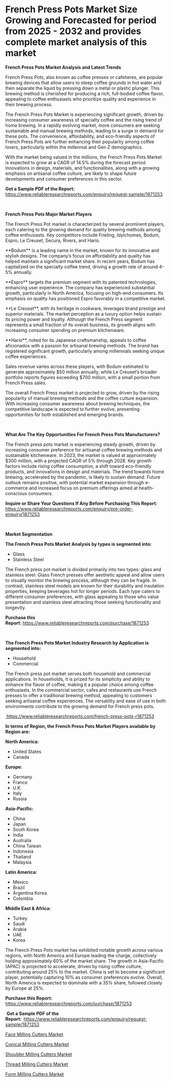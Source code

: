 <p><h1>French Press Pots Market Size Growing and Forecasted for period from 2025 - 2032 and provides complete market analysis of this market</h1></p><p><strong>French Press Pots Market Analysis and Latest Trends</strong></p>
<p><p>French Press Pots, also known as coffee presses or cafetieres, are popular brewing devices that allow users to steep coffee grounds in hot water and then separate the liquid by pressing down a metal or plastic plunger. This brewing method is cherished for producing a rich, full-bodied coffee flavor, appealing to coffee enthusiasts who prioritize quality and experience in their brewing process.</p><p>The French Press Pots Market is experiencing significant growth, driven by increasing consumer awareness of specialty coffee and the rising trend of home brewing. In a rapidly evolving market, more consumers are seeking sustainable and manual brewing methods, leading to a surge in demand for these pots. The convenience, affordability, and eco-friendly aspects of French Press Pots are further enhancing their popularity among coffee lovers, particularly within the millennial and Gen Z demographics.</p><p>With the market being valued in the millions, the French Press Pots Market is expected to grow at a CAGR of 14.5% during the forecast period. Innovations in design, materials, and functionalities, along with a growing emphasis on artisanal coffee culture, are likely to shape future developments and consumer preferences in this sector.</p></p>
<p><strong>Get a Sample PDF of the Report:&nbsp;</strong> <a href="https://www.reliableresearchreports.com/enquiry/request-sample/1871253?utm_campaign=37&utm_medium=2&utm_source=Github&utm_content=ia&utm_term=10042025&utm_id=french-press-pots">https://www.reliableresearchreports.com/enquiry/request-sample/1871253</a></p>
<p>&nbsp;</p>
<p><strong>French Press Pots Major Market Players</strong></p>
<p><p>The French Press Pot market is characterized by several prominent players, each catering to the growing demand for quality brewing methods among coffee enthusiasts. Key competitors include Frieling, Idylchomes, Bodum, Espro, Le Creuset, Secura, Rivers, and Hario.</p><p>**Bodum** is a leading name in the market, known for its innovative and stylish designs. The company’s focus on affordability and quality has helped maintain a significant market share. In recent years, Bodum has capitalized on the specialty coffee trend, driving a growth rate of around 4-5% annually.</p><p>**Espro** targets the premium segment with its patented technologies, enhancing user experience. The company has experienced substantial growth, particularly in North America, focusing on high-end consumers. Its emphasis on quality has positioned Espro favorably in a competitive market.</p><p>**Le Creuset**, with its heritage in cookware, leverages brand prestige and superior materials. The market perception as a luxury option helps sustain its pricing power and loyalty. Although the French Press segment represents a small fraction of its overall business, its growth aligns with increasing consumer spending on premium kitchenware.</p><p>**Hario**, noted for its Japanese craftsmanship, appeals to coffee aficionados with a passion for artisanal brewing methods. The brand has registered significant growth, particularly among millennials seeking unique coffee experiences.</p><p>Sales revenue varies across these players, with Bodum estimated to generate approximately $50 million annually, while Le Creuset’s broader portfolio reports figures exceeding $700 million, with a small portion from French Press sales.</p><p>The overall French Press market is projected to grow, driven by the rising popularity of manual brewing methods and the coffee culture expansion. With increasing consumer awareness about brewing techniques, the competitive landscape is expected to further evolve, presenting opportunities for both established and emerging brands.</p></p>
<p>&nbsp;</p>
<p><strong>What Are The Key Opportunities For French Press Pots Manufacturers?</strong></p>
<p><p>The French press pots market is experiencing steady growth, driven by increasing consumer preference for artisanal coffee brewing methods and sustainable kitchenware. In 2023, the market is valued at approximately $300 million, with a projected CAGR of 5% through 2028. Key growth factors include rising coffee consumption, a shift toward eco-friendly products, and innovations in design and materials. The trend towards home brewing, accelerated by the pandemic, is likely to sustain demand. Future outlook remains positive, with potential market expansion through e-commerce and increased focus on premium offerings aimed at health-conscious consumers.</p></p>
<p><strong>Inquire or Share Your Questions If Any Before Purchasing This Report:</strong> <a href="https://www.reliableresearchreports.com/enquiry/pre-order-enquiry/1871253?utm_campaign=37&utm_medium=2&utm_source=Github&utm_content=ia&utm_term=10042025&utm_id=french-press-pots">https://www.reliableresearchreports.com/enquiry/pre-order-enquiry/1871253</a></p>
<p>&nbsp;</p>
<p><strong>Market Segmentation</strong></p>
<p><strong>The French Press Pots Market Analysis by types is segmented into:</strong></p>
<p><ul><li>Glass</li><li>Stainless Steel</li></ul></p>
<p><p>The French press pot market is divided primarily into two types: glass and stainless steel. Glass French presses offer aesthetic appeal and allow users to visually monitor the brewing process, although they can be fragile. In contrast, stainless steel models are known for their durability and insulation properties, keeping beverages hot for longer periods. Each type caters to different consumer preferences, with glass appealing to those who value presentation and stainless steel attracting those seeking functionality and longevity.</p></p>
<p><strong>Purchase this Report:&nbsp;</strong><a href="https://www.reliableresearchreports.com/purchase/1871253?utm_campaign=37&utm_medium=2&utm_source=Github&utm_content=ia&utm_term=10042025&utm_id=french-press-pots">https://www.reliableresearchreports.com/purchase/1871253</a></p>
<p>&nbsp;</p>
<p><strong>The French Press Pots Market Industry Research by Application is segmented into:</strong></p>
<p><ul><li>Household</li><li>Commercial</li></ul></p>
<p><p>The French press pot market serves both household and commercial applications. In households, it is prized for its simplicity and ability to enhance the flavor of coffee, making it a popular choice among coffee enthusiasts. In the commercial sector, cafes and restaurants use French presses to offer a traditional brewing method, appealing to customers seeking artisanal coffee experiences. The versatility and ease of use in both environments contribute to the growing demand for French press pots.</p></p>
<p><a href="https://www.reliableresearchreports.com/french-press-pots-r1871253?utm_campaign=37&utm_medium=2&utm_source=Github&utm_content=ia&utm_term=10042025&utm_id=french-press-pots">&nbsp;https://www.reliableresearchreports.com/french-press-pots-r1871253</a></p>
<p><strong>In terms of Region, the French Press Pots Market Players available by Region are:</strong></p>
<p>
    <p> <strong> North America: </strong>
        <ul>
            <li>United States</li>
            <li>Canada</li>
        </ul>
        </p> 
    <p> <strong> Europe: </strong>
        <ul>
            <li>Germany</li>
            <li>France</li>
            <li>U.K.</li>
            <li>Italy</li>
            <li>Russia</li>
        </ul>
        </p> 
    <p> <strong> Asia-Pacific: </strong>
        <ul>
            <li>China</li>
            <li>Japan</li>
            <li>South Korea</li>
            <li>India</li>
            <li>Australia</li>
            <li>China Taiwan</li>
            <li>Indonesia</li>
            <li>Thailand</li>
            <li>Malaysia</li>
        </ul>
        </p> 
    <p> <strong> Latin America: </strong>
        <ul>
            <li>Mexico</li>
            <li>Brazil</li>
            <li>Argentina Korea</li>
            <li>Colombia</li>
        </ul>
        </p> 
    <p> <strong> Middle East & Africa: </strong>
        <ul>
            <li>Turkey</li>
            <li>Saudi</li>
            <li>Arabia</li>
            <li>UAE</li>
            <li>Korea</li>
        </ul>
    </p>
    </p>
<p><p>The French Press Pots market has exhibited notable growth across various regions, with North America and Europe leading the charge, collectively holding approximately 60% of the market share. The growth in Asia-Pacific (APAC) is projected to accelerate, driven by rising coffee culture, contributing around 25% to the market. China is set to become a significant player, potentially capturing 10% as consumer preferences evolve. Overall, North America is expected to dominate with a 35% share, followed closely by Europe at 25%.</p></p>
<p><strong>Purchase this Report: </strong><a href="https://www.reliableresearchreports.com/purchase/1871253?utm_campaign=37&utm_medium=2&utm_source=Github&utm_content=ia&utm_term=10042025&utm_id=french-press-pots">https://www.reliableresearchreports.com/purchase/1871253</a></p>
<p>&nbsp;<strong>Get a Sample PDF of the Report:&nbsp;&nbsp;</strong><a href="https://www.reliableresearchreports.com/enquiry/request-sample/1871253?utm_campaign=37&utm_medium=2&utm_source=Github&utm_content=ia&utm_term=10042025&utm_id=french-press-pots">https://www.reliableresearchreports.com/enquiry/request-sample/1871253</a></p>
<p><strong></strong></p>
<p><p><a href="https://github.com/sakuniniray98/Market-Research-Report-List-1/blob/main/face-milling-cutters-market.md?utm_campaign=37&utm_medium=2&utm_source=Github&utm_content=ia&utm_term=10042025&utm_id=french-press-pots">Face Milling Cutters Market</a></p><p><a href="https://github.com/pllahoithana9/Market-Research-Report-List-1/blob/main/conical-milling-cutters-market.md?utm_campaign=37&utm_medium=2&utm_source=Github&utm_content=ia&utm_term=10042025&utm_id=french-press-pots">Conical Milling Cutters Market</a></p><p><a href="https://github.com/zeyddaddo4/Market-Research-Report-List-1/blob/main/shoulder-milling-cutters-market.md?utm_campaign=37&utm_medium=2&utm_source=Github&utm_content=ia&utm_term=10042025&utm_id=french-press-pots">Shoulder Milling Cutters Market</a></p><p><a href="https://github.com/snakewaduddx/Market-Research-Report-List-1/blob/main/thread-milling-cutters-market.md?utm_campaign=37&utm_medium=2&utm_source=Github&utm_content=ia&utm_term=10042025&utm_id=french-press-pots">Thread Milling Cutters Market</a></p><p><a href="https://github.com/houltngake/Market-Research-Report-List-1/blob/main/form-milling-cutters-market.md?utm_campaign=37&utm_medium=2&utm_source=Github&utm_content=ia&utm_term=10042025&utm_id=french-press-pots">Form Milling Cutters Market</a></p></p>